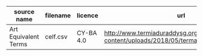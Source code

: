 **source name**|**filename**|**licence**|**url**
-----|-----|-----|-----
Art Equivalent Terms|celf.csv|CY-BA 4.0|http://www.termiaduraddysg.org/wp-content/uploads/2018/05/termau\_cyfatebol\_celf.zip